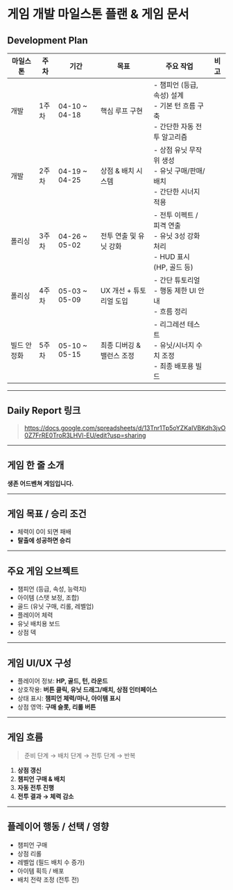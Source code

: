 
# 게임 개발 마일스톤 플랜 & 게임 문서

## Development Plan

| 마일스톤 | 주차 | 기간 | 목표 | 주요 작업 | 비고 |
|----------|------|-------|-------|------------|------|
| 개발 | 1주차 | 04-10 ~ 04-18 | 핵심 루프 구현 | - 챔피언 (등급, 속성) 설계<br>- 기본 턴 흐름 구축<br>- 간단한 자동 전투 알고리즘 |  |
| 개발 | 2주차 | 04-19 ~ 04-25 | 상점 & 배치 시스템 | - 상점 유닛 무작위 생성<br>- 유닛 구매/판매/배치<br>- 간단한 시너지 적용 |  |
| 폴리싱 | 3주차 | 04-26 ~ 05-02 | 전투 연출 및 유닛 강화 | - 전투 이펙트 / 피격 연출<br>- 유닛 3성 강화 처리<br>- HUD 표시 (HP, 골드 등) |  |
| 폴리싱 | 4주차 | 05-03 ~ 05-09 | UX 개선 + 튜토리얼 도입 | - 간단 튜토리얼<br>- 행동 제한 UI 안내<br>- 흐름 정리 |  |
| 빌드 안정화 | 5주차 | 05-10 ~ 05-15 | 최종 디버깅 & 밸런스 조정 | - 리그레션 테스트<br>- 유닛/시너지 수치 조정<br>- 최종 배포용 빌드 |  |

---

## Daily Report 링크

> https://docs.google.com/spreadsheets/d/13Tnr1Tp5oYZKaIVBKdh3jvO0Z7FrRE0TroR3LHVl-EU/edit?usp=sharing

---

## 게임 한 줄 소개

**생존 어드벤쳐 게임입니다.**

---

## 게임 목표 / 승리 조건

- 체력이 0이 되면 패배
- **탈출에 성공하면 승리**

---

## 주요 게임 오브젝트

- 챔피언 (등급, 속성, 능력치)
- 아이템 (스탯 보정, 조합)
- 골드 (유닛 구매, 리롤, 레벨업)
- 플레이어 체력
- 유닛 배치용 보드
- 상점 덱

---

## 게임 UI/UX 구성

- 플레이어 정보: **HP, 골드, 턴, 라운드**
- 상호작용: **버튼 클릭, 유닛 드래그/배치, 상점 인터페이스**
- 상태 표시: **챔피언 체력/마나, 아이템 표시**
- 상점 영역: **구매 슬롯, 리롤 버튼**

---

## 게임 흐름

> 준비 단계 → 배치 단계 → 전투 단계 → 반복

1. **상점 갱신**  
2. **챔피언 구매 & 배치**
3. **자동 전투 진행**
4. **전투 결과 → 체력 감소**

---

## 플레이어 행동 / 선택 / 영향

- 챔피언 구매
- 상점 리롤
- 레벨업 (필드 배치 수 증가)
- 아이템 획득 / 배포
- 배치 전략 조정 (전투 전)


